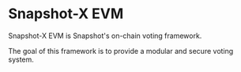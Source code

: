 # Snapshot-X EVM

Snapshot-X EVM is Snapshot's on-chain voting framework.

The goal of this framework is to provide a modular and secure voting system.
